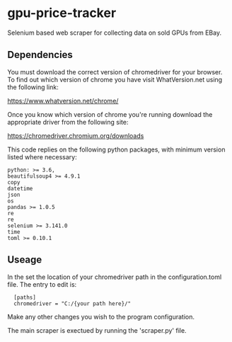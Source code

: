 # gpu-price-tracker
Selenium based web scraper for collecting data on sold GPUs from EBay.

## Dependencies

You must download the correct version of chromedriver for your browser. To find out which version of chrome you have visit WhatVersion.net using the following link:

https://www.whatversion.net/chrome/

Once you know which version of chrome you're running download the appropriate driver from the following site:

https://chromedriver.chromium.org/downloads

This code replies on the following python packages, with minimum version listed where necessary:

```
python: >= 3.6, 
beautifulsoup4 >= 4.9.1
copy
datetime
json
os
pandas >= 1.0.5
re
re
selenium >= 3.141.0
time
toml >= 0.10.1
```


## Useage


In the set the location of your chromedriver path in the configuration.toml file. The entry to edit is:

```
  [paths]
  chromedriver = "C:/{your path here}/"
```

Make any other changes you wish to the program configuration.

The main scraper is exectued by running the 'scraper.py' file.

